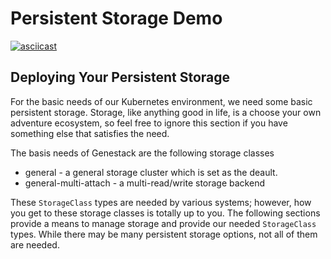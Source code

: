 # Persistent Storage Demo

[![asciicast](https://asciinema.org/a/629785.svg)](https://asciinema.org/a/629785)

## Deploying Your Persistent Storage

For the basic needs of our Kubernetes environment, we need some basic persistent storage. Storage, like anything good in life,
is a choose your own adventure ecosystem, so feel free to ignore this section if you have something else that satisfies the need.

The basis needs of Genestack are the following storage classes

* general - a general storage cluster which is set as the deault.
* general-multi-attach - a multi-read/write storage backend

These `StorageClass` types are needed by various systems; however, how you get to these storage classes is totally up to you.
The following sections provide a means to manage storage and provide our needed `StorageClass` types. While there may be many
persistent storage options, not all of them are needed.
